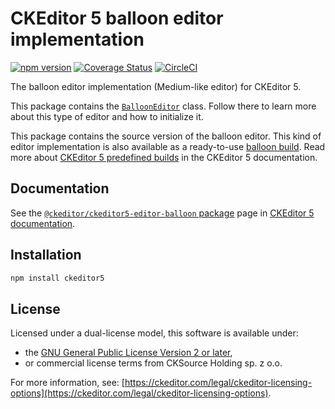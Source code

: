 CKEditor&nbsp;5 balloon editor implementation
=========================================

[![npm version](https://badge.fury.io/js/%40ckeditor%2Fckeditor5-editor-balloon.svg)](https://www.npmjs.com/package/@ckeditor/ckeditor5-editor-balloon)
[![Coverage Status](https://coveralls.io/repos/github/ckeditor/ckeditor5/badge.svg?branch=master)](https://coveralls.io/github/ckeditor/ckeditor5?branch=master)
[![CircleCI](https://circleci.com/gh/ckeditor/ckeditor5.svg?style=shield)](https://app.circleci.com/pipelines/github/ckeditor/ckeditor5?branch=master)

The balloon editor implementation (Medium-like editor) for CKEditor&nbsp;5.

This package contains the [`BalloonEditor`](https://ckeditor.com/docs/ckeditor5/latest/api/module_editor-balloon_ballooneditor-BalloonEditor.html) class. Follow there to learn more about this type of editor and how to initialize it.

This package contains the source version of the balloon editor. This kind of editor implementation is also available as a ready-to-use [balloon build](https://www.npmjs.com/package/@ckeditor/ckeditor5-build-balloon). Read more about [CKEditor&nbsp;5 predefined builds](https://ckeditor.com/docs/ckeditor5/latest/getting-started/legacy/advanced/alternative-setups/predefined-builds.html) in the CKEditor&nbsp;5 documentation.

## Documentation

See the [`@ckeditor/ckeditor5-editor-balloon` package](https://ckeditor.com/docs/ckeditor5/latest/api/editor-balloon.html) page in [CKEditor&nbsp;5 documentation](https://ckeditor.com/docs/ckeditor5/latest/).

## Installation

```bash
npm install ckeditor5
```

## License

Licensed under a dual-license model, this software is available under:

* the [GNU General Public License Version 2 or later](https://www.gnu.org/licenses/gpl.html),
* or commercial license terms from CKSource Holding sp. z o.o.

For more information, see: [https://ckeditor.com/legal/ckeditor-licensing-options](https://ckeditor.com/legal/ckeditor-licensing-options).

